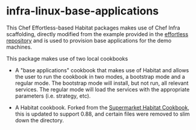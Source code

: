 # infra-linux-base-applications

This Chef Effortless-based Habitat packages makes use of Chef Infra scaffolding, directly modified from the example provided in the [effortless repository](https://github.com/chef/effortless/tree/master/examples/infra-linux-policyfile-cookbook) and is used to provision base applications for the demo machines.

This package makes use of two local cookbooks
 - A "base applications" cookbook that makes use of Habitat and allows the user to run the cookbook in two modes, a bootstrap mode and a regular mode. The bootstrap mode will install, but not run, all relevant services. The regular mode will load the services with the appropriate parameters (i.e. strategy, etc).
 
 - A Habitat cookbook. Forked from the [Supermarket Habitat Cookbook](https://github.com/chef-cookbooks/habitat), this is updated to support 0.88, and certain files were removed to slim down the directory.
